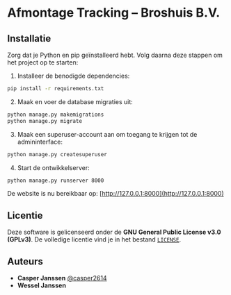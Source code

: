 # Afmontage Tracking – Broshuis B.V.

## Installatie

Zorg dat je Python en pip geïnstalleerd hebt. Volg daarna deze stappen om het project op te starten:

1. Installeer de benodigde dependencies:
```bash
pip install -r requirements.txt
```

2. Maak en voer de database migraties uit:
```bash
python manage.py makemigrations
python manage.py migrate
```

3. Maak een superuser-account aan om toegang te krijgen tot de admininterface:
```bash
python manage.py createsuperuser
```

4. Start de ontwikkelserver:
```bash
python manage.py runserver 8000
```

De website is nu bereikbaar op: [http://127.0.0.1:8000](http://127.0.0.1:8000)

## Licentie

Deze software is gelicenseerd onder de **GNU General Public License v3.0 (GPLv3)**. De volledige licentie vind je in het bestand [`LICENSE`](./LICENSE).

## Auteurs

- **Casper Janssen** [@casper2614](https://www.github.com/casper2614)  
- **Wessel Janssen**
